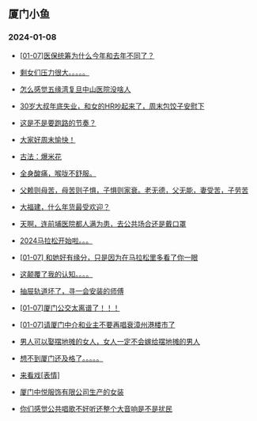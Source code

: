 ## 厦门小鱼 
### 2024-01-08

+ [[01-07]医保统筹为什么今年和去年不同了？](http://bbs.xmfish.com/read-htm-tid-18131781.html)

+ [剩女们压力很大。。。。。](http://bbs.xmfish.com/read-htm-tid-18131837.html)

+ [怎么感觉五缘湾复旦中山医院没啥人](http://bbs.xmfish.com/read-htm-tid-18131786.html)

+ [30岁大叔年底失业，和女的HR吵起来了，周末包饺子安慰下](http://bbs.xmfish.com/read-htm-tid-18131810.html)

+ [这是不是要跑路的节奏？](http://bbs.xmfish.com/read-htm-tid-18131886.html)

+ [大家好周末愉快！](http://bbs.xmfish.com/read-htm-tid-18131732.html)

+ [古法：爆米花](http://bbs.xmfish.com/read-htm-tid-18131764.html)

+ [全身酸痛，喉咙不舒服。](http://bbs.xmfish.com/read-htm-tid-18131803.html)

+ [父赖则母苦，母苦则子惧，子惧则家衰。老无德，父无能，妻受苦，子劳苦](http://bbs.xmfish.com/read-htm-tid-18131793.html)

+ [大福建，什么年货最受欢迎？](http://bbs.xmfish.com/read-htm-tid-18131836.html)

+ [天啊，连前埔医院都人满为患，去公共场合还是戴口罩](http://bbs.xmfish.com/read-htm-tid-18131915.html)

+ [2024马拉松开始啦。。。](http://bbs.xmfish.com/read-htm-tid-18131700.html)

+ [[01-07] 和她好有缘分，只是因为在马拉松里多看了你一眼](http://bbs.xmfish.com/read-htm-tid-18131942.html)

+ [这颠覆了我的认知。。。。](http://bbs.xmfish.com/read-htm-tid-18131882.html)

+ [抽屉轨道坏了，寻一会安装的师傅](http://bbs.xmfish.com/read-htm-tid-18131869.html)

+ [[01-07]厦门公交太离谱了！！！](http://bbs.xmfish.com/read-htm-tid-18132046.html)

+ [[01-07]请厦门中介和业主不要再唱衰漳州港楼市了](http://bbs.xmfish.com/read-htm-tid-18132034.html)

+ [男人可以娶摆地摊的女人，女人一定不会嫁给摆地摊的男人](http://bbs.xmfish.com/read-htm-tid-18131830.html)

+ [想不到厦门还及格了。。。。。](http://bbs.xmfish.com/read-htm-tid-18132000.html)

+ [来看戏[表情]](http://bbs.xmfish.com/read-htm-tid-18131959.html)

+ [厦门中悦服饰有限公司生产的女装](http://bbs.xmfish.com/read-htm-tid-18132045.html)

+ [你们感觉公共唱歌不好听还整个大音响是不是扰民](http://bbs.xmfish.com/read-htm-tid-18131881.html)

